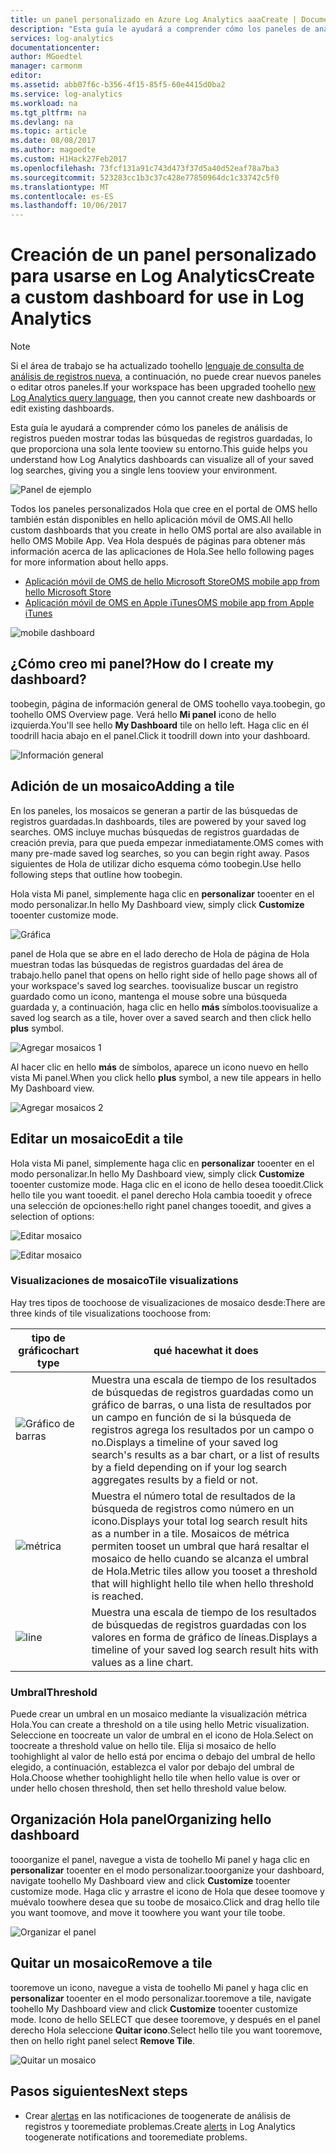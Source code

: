 ```yaml
---
title: un panel personalizado en Azure Log Analytics aaaCreate | Documentos de Microsoft
description: "Esta guía le ayudará a comprender cómo los paneles de análisis de registros pueden mostrar todas las búsquedas de registros guardadas, lo que proporciona una sola lente tooview su entorno."
services: log-analytics
documentationcenter: 
author: MGoedtel
manager: carmonm
editor: 
ms.assetid: abb07f6c-b356-4f15-85f5-60e4415d0ba2
ms.service: log-analytics
ms.workload: na
ms.tgt_pltfrm: na
ms.devlang: na
ms.topic: article
ms.date: 08/08/2017
ms.author: magoedte
ms.custom: H1Hack27Feb2017
ms.openlocfilehash: 73fcf131a91c743d473f37d5a40d52eaf78a7ba3
ms.sourcegitcommit: 523283cc1b3c37c428e77850964dc1c33742c5f0
ms.translationtype: MT
ms.contentlocale: es-ES
ms.lasthandoff: 10/06/2017
---
```

# <a name="create-a-custom-dashboard-for-use-in-log-analytics"></a><span data-ttu-id="7dec6-103">Creación de un panel personalizado para usarse en Log Analytics</span><span class="sxs-lookup"><span data-stu-id="7dec6-103">Create a custom dashboard for use in Log Analytics</span></span>

>[!NOTE]
> <span data-ttu-id="7dec6-104">Si el área de trabajo se ha actualizado toohello [lenguaje de consulta de análisis de registros nueva](log-analytics-log-search-upgrade.md), a continuación, no puede crear nuevos paneles o editar otros paneles.</span><span class="sxs-lookup"><span data-stu-id="7dec6-104">If your workspace has been upgraded toohello [new Log Analytics query language](log-analytics-log-search-upgrade.md), then you cannot create new dashboards or edit existing dashboards.</span></span> 

<span data-ttu-id="7dec6-105">Esta guía le ayudará a comprender cómo los paneles de análisis de registros pueden mostrar todas las búsquedas de registros guardadas, lo que proporciona una sola lente tooview su entorno.</span><span class="sxs-lookup"><span data-stu-id="7dec6-105">This guide helps you understand how Log Analytics dashboards can visualize all of your saved log searches, giving you a single lens tooview your environment.</span></span>

![Panel de ejemplo](./media/log-analytics-dashboards/oms-dashboards-example-dash.png)

<span data-ttu-id="7dec6-107">Todos los paneles personalizados Hola que cree en el portal de OMS hello también están disponibles en hello aplicación móvil de OMS.</span><span class="sxs-lookup"><span data-stu-id="7dec6-107">All hello custom dashboards that you create in hello OMS portal are also available in hello OMS Mobile App.</span></span> <span data-ttu-id="7dec6-108">Vea Hola después de páginas para obtener más información acerca de las aplicaciones de Hola.</span><span class="sxs-lookup"><span data-stu-id="7dec6-108">See hello following pages for more information about hello apps.</span></span>

* [<span data-ttu-id="7dec6-109">Aplicación móvil de OMS de hello Microsoft Store</span><span class="sxs-lookup"><span data-stu-id="7dec6-109">OMS mobile app from hello Microsoft Store</span></span>](http://www.windowsphone.com/store/app/operational-insights/4823b935-83ce-466c-82bb-bd0a3f58d865)
* [<span data-ttu-id="7dec6-110">Aplicación móvil de OMS en Apple iTunes</span><span class="sxs-lookup"><span data-stu-id="7dec6-110">OMS mobile app from Apple iTunes</span></span>](https://itunes.apple.com/app/microsoft-operations-management/id1042424859?mt=8)

![mobile dashboard](./media/log-analytics-dashboards/oms-search-mobile.png)

## <a name="how-do-i-create-my-dashboard"></a><span data-ttu-id="7dec6-112">¿Cómo creo mi panel?</span><span class="sxs-lookup"><span data-stu-id="7dec6-112">How do I create my dashboard?</span></span>
<span data-ttu-id="7dec6-113">toobegin, página de información general de OMS toohello vaya.</span><span class="sxs-lookup"><span data-stu-id="7dec6-113">toobegin, go toohello OMS Overview page.</span></span> <span data-ttu-id="7dec6-114">Verá hello **Mi panel** icono de hello izquierda.</span><span class="sxs-lookup"><span data-stu-id="7dec6-114">You'll see hello **My Dashboard** tile on hello left.</span></span> <span data-ttu-id="7dec6-115">Haga clic en él toodrill hacia abajo en el panel.</span><span class="sxs-lookup"><span data-stu-id="7dec6-115">Click it toodrill down into your dashboard.</span></span>

![Información general](./media/log-analytics-dashboards/oms-dashboards-overview.png)

## <a name="adding-a-tile"></a><span data-ttu-id="7dec6-117">Adición de un mosaico</span><span class="sxs-lookup"><span data-stu-id="7dec6-117">Adding a tile</span></span>
<span data-ttu-id="7dec6-118">En los paneles, los mosaicos se generan a partir de las búsquedas de registros guardadas.</span><span class="sxs-lookup"><span data-stu-id="7dec6-118">In dashboards, tiles are powered by your saved log searches.</span></span> <span data-ttu-id="7dec6-119">OMS incluye muchas búsquedas de registros guardadas de creación previa, para que pueda empezar inmediatamente.</span><span class="sxs-lookup"><span data-stu-id="7dec6-119">OMS comes with many pre-made saved log searches, so you can begin right away.</span></span> <span data-ttu-id="7dec6-120">Pasos siguientes de Hola de utilizar dicho esquema cómo toobegin.</span><span class="sxs-lookup"><span data-stu-id="7dec6-120">Use hello following steps that outline how toobegin.</span></span>

<span data-ttu-id="7dec6-121">Hola vista Mi panel, simplemente haga clic en **personalizar** tooenter en el modo personalizar.</span><span class="sxs-lookup"><span data-stu-id="7dec6-121">In hello My Dashboard view, simply click **Customize** tooenter customize mode.</span></span>

![Gráfica](./media/log-analytics-dashboards/oms-dashboards-pictorial01.png)

 <span data-ttu-id="7dec6-123">panel de Hola que se abre en el lado derecho de Hola de página de Hola muestran todas las búsquedas de registros guardadas del área de trabajo.</span><span class="sxs-lookup"><span data-stu-id="7dec6-123">hello panel that opens on hello right side of hello page shows all of your workspace's saved log searches.</span></span> <span data-ttu-id="7dec6-124">toovisualize buscar un registro guardado como un icono, mantenga el mouse sobre una búsqueda guardada y, a continuación, haga clic en hello **más** símbolos.</span><span class="sxs-lookup"><span data-stu-id="7dec6-124">toovisualize a saved log search as a tile,  hover over a saved search and then click hello **plus** symbol.</span></span>

![Agregar mosaicos 1](./media/log-analytics-dashboards/oms-dashboards-pictorial02.png)

<span data-ttu-id="7dec6-126">Al hacer clic en hello **más** de símbolos, aparece un icono nuevo en hello vista Mi panel.</span><span class="sxs-lookup"><span data-stu-id="7dec6-126">When you click hello **plus** symbol, a new tile appears in hello My Dashboard view.</span></span>

![Agregar mosaicos 2](./media/log-analytics-dashboards/oms-dashboards-pictorial03.png)

## <a name="edit-a-tile"></a><span data-ttu-id="7dec6-128">Editar un mosaico</span><span class="sxs-lookup"><span data-stu-id="7dec6-128">Edit a tile</span></span>
<span data-ttu-id="7dec6-129">Hola vista Mi panel, simplemente haga clic en **personalizar** tooenter en el modo personalizar.</span><span class="sxs-lookup"><span data-stu-id="7dec6-129">In hello My Dashboard view, simply click  **Customize** tooenter customize mode.</span></span> <span data-ttu-id="7dec6-130">Haga clic en el icono de hello desea tooedit.</span><span class="sxs-lookup"><span data-stu-id="7dec6-130">Click hello tile you want tooedit.</span></span> <span data-ttu-id="7dec6-131">el panel derecho Hola cambia tooedit y ofrece una selección de opciones:</span><span class="sxs-lookup"><span data-stu-id="7dec6-131">hello right panel changes tooedit, and gives a selection of options:</span></span>

![Editar mosaico](./media/log-analytics-dashboards/oms-dashboards-pictorial04.png)

![Editar mosaico](./media/log-analytics-dashboards/oms-dashboards-pictorial05.png)

### <a name="tile-visualizations"></a><span data-ttu-id="7dec6-134">Visualizaciones de mosaico</span><span class="sxs-lookup"><span data-stu-id="7dec6-134">Tile visualizations</span></span>
<span data-ttu-id="7dec6-135">Hay tres tipos de toochoose de visualizaciones de mosaico desde:</span><span class="sxs-lookup"><span data-stu-id="7dec6-135">There are three kinds of tile visualizations toochoose from:</span></span>

| <span data-ttu-id="7dec6-136">tipo de gráfico</span><span class="sxs-lookup"><span data-stu-id="7dec6-136">chart type</span></span> | <span data-ttu-id="7dec6-137">qué hace</span><span class="sxs-lookup"><span data-stu-id="7dec6-137">what it does</span></span> |
| --- | --- |
| ![Gráfico de barras](./media/log-analytics-dashboards/oms-dashboards-bar-chart.png) |<span data-ttu-id="7dec6-139">Muestra una escala de tiempo de los resultados de búsquedas de registros guardadas como un gráfico de barras, o una lista de resultados por un campo en función de si la búsqueda de registros agrega los resultados por un campo o no.</span><span class="sxs-lookup"><span data-stu-id="7dec6-139">Displays a timeline of your saved log search's results as a bar chart, or a list of results by a field depending on if your log search aggregates results by a field or not.</span></span> |
| ![métrica](./media/log-analytics-dashboards/oms-dashboards-metric.png) |<span data-ttu-id="7dec6-141">Muestra el número total de resultados de la búsqueda de registros como número en un icono.</span><span class="sxs-lookup"><span data-stu-id="7dec6-141">Displays your total log search result hits as a number in a tile.</span></span> <span data-ttu-id="7dec6-142">Mosaicos de métrica permiten tooset un umbral que hará resaltar el mosaico de hello cuando se alcanza el umbral de Hola.</span><span class="sxs-lookup"><span data-stu-id="7dec6-142">Metric tiles allow you tooset a threshold that will highlight hello tile when hello threshold is reached.</span></span> |
| ![line](./media/log-analytics-dashboards/oms-dashboards-line.png) |<span data-ttu-id="7dec6-144">Muestra una escala de tiempo de los resultados de búsquedas de registros guardadas con los valores en forma de gráfico de líneas.</span><span class="sxs-lookup"><span data-stu-id="7dec6-144">Displays a timeline of your saved log search result hits with values as a line chart.</span></span> |

### <a name="threshold"></a><span data-ttu-id="7dec6-145">Umbral</span><span class="sxs-lookup"><span data-stu-id="7dec6-145">Threshold</span></span>
<span data-ttu-id="7dec6-146">Puede crear un umbral en un mosaico mediante la visualización métrica Hola.</span><span class="sxs-lookup"><span data-stu-id="7dec6-146">You can create a threshold on a tile using hello Metric visualization.</span></span> <span data-ttu-id="7dec6-147">Seleccione en toocreate un valor de umbral en el icono de Hola.</span><span class="sxs-lookup"><span data-stu-id="7dec6-147">Select on toocreate a threshold value on hello tile.</span></span> <span data-ttu-id="7dec6-148">Elija si mosaico de hello toohighlight al valor de hello está por encima o debajo del umbral de hello elegido, a continuación, establezca el valor por debajo del umbral de Hola.</span><span class="sxs-lookup"><span data-stu-id="7dec6-148">Choose whether toohighlight hello tile when hello value is over or under hello chosen threshold, then set hello threshold value below.</span></span>

## <a name="organizing-hello-dashboard"></a><span data-ttu-id="7dec6-149">Organización Hola panel</span><span class="sxs-lookup"><span data-stu-id="7dec6-149">Organizing hello dashboard</span></span>
<span data-ttu-id="7dec6-150">tooorganize el panel, navegue a vista de toohello Mi panel y haga clic en **personalizar** tooenter en el modo personalizar.</span><span class="sxs-lookup"><span data-stu-id="7dec6-150">tooorganize your dashboard, navigate toohello My Dashboard view and click **Customize** tooenter customize mode.</span></span> <span data-ttu-id="7dec6-151">Haga clic y arrastre el icono de Hola que desee toomove y muévalo toowhere desea que su toobe de mosaico.</span><span class="sxs-lookup"><span data-stu-id="7dec6-151">Click and drag hello tile you want toomove, and move it toowhere you want your tile toobe.</span></span>

![Organizar el panel](./media/log-analytics-dashboards/oms-dashboards-organize.png)

## <a name="remove-a-tile"></a><span data-ttu-id="7dec6-153">Quitar un mosaico</span><span class="sxs-lookup"><span data-stu-id="7dec6-153">Remove a tile</span></span>
<span data-ttu-id="7dec6-154">tooremove un icono, navegue a vista de toohello Mi panel y haga clic en **personalizar** tooenter en el modo personalizar.</span><span class="sxs-lookup"><span data-stu-id="7dec6-154">tooremove a tile, navigate toohello My Dashboard view and click **Customize** tooenter customize mode.</span></span> <span data-ttu-id="7dec6-155">Icono de hello SELECT que desee tooremove, y después en el panel derecho Hola seleccione **Quitar icono**.</span><span class="sxs-lookup"><span data-stu-id="7dec6-155">Select hello tile you want tooremove, then on hello right panel select **Remove Tile**.</span></span>

![Quitar un mosaico](./media/log-analytics-dashboards/oms-dashboards-remove-tile.png)

## <a name="next-steps"></a><span data-ttu-id="7dec6-157">Pasos siguientes</span><span class="sxs-lookup"><span data-stu-id="7dec6-157">Next steps</span></span>
* <span data-ttu-id="7dec6-158">Crear [alertas](log-analytics-alerts.md) en las notificaciones de toogenerate de análisis de registros y tooremediate problemas.</span><span class="sxs-lookup"><span data-stu-id="7dec6-158">Create [alerts](log-analytics-alerts.md) in Log Analytics toogenerate notifications and tooremediate problems.</span></span>
